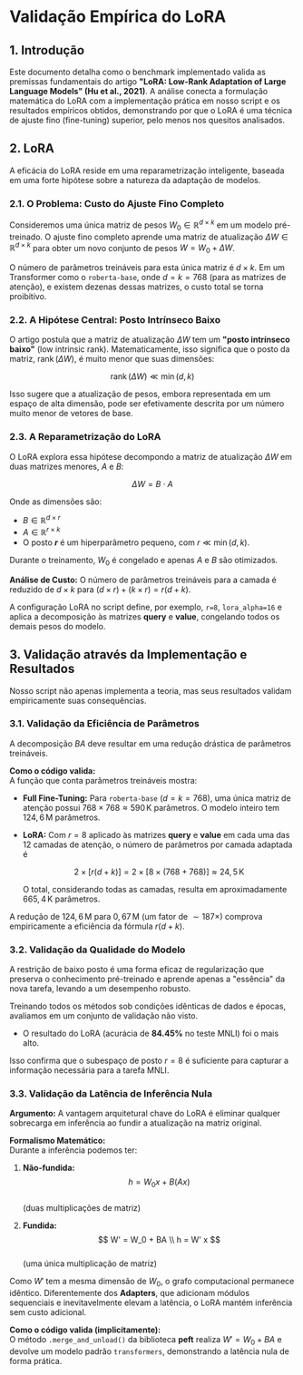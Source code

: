 # Validação Empírica do LoRA

## 1. Introdução
Este documento detalha como o benchmark implementado valida as premissas fundamentais do artigo **"LoRA: Low-Rank Adaptation of Large Language Models" (Hu et al., 2021)**. A análise conecta a formulação matemática do LoRA com a implementação prática em nosso script e os resultados empíricos obtidos, demonstrando por que o LoRA é uma técnica de ajuste fino (fine-tuning) superior, pelo menos nos quesitos analisados.


## 2. LoRA

A eficácia do LoRA reside em uma reparametrização inteligente, baseada em uma forte hipótese sobre a natureza da adaptação de modelos.

### 2.1. O Problema: Custo do Ajuste Fino Completo

Consideremos uma única matriz de pesos $W_0 \in \mathbb{R}^{d \times k}$ em um modelo pré-treinado. O ajuste fino completo aprende uma matriz de atualização $\Delta W \in \mathbb{R}^{d \times k}$ para obter um novo conjunto de pesos $W = W_0 + \Delta W$.

O número de parâmetros treináveis para esta única matriz é $d \times k$. Em um Transformer como o `roberta-base`, onde $d = k = 768$ (para as matrizes de atenção), e existem dezenas dessas matrizes, o custo total se torna proibitivo.

### 2.2. A Hipótese Central: Posto Intrínseco Baixo

O artigo postula que a matriz de atualização $\Delta W$ tem um **"posto intrínseco baixo"** (low intrinsic rank). Matematicamente, isso significa que o posto da matriz, $\operatorname{rank}(\Delta W)$, é muito menor que suas dimensões:

$$
\operatorname{rank}(\Delta W) \ll \min(d, k)
$$

Isso sugere que a atualização de pesos, embora representada em um espaço de alta dimensão, pode ser efetivamente descrita por um número muito menor de vetores de base.

### 2.3. A Reparametrização do LoRA

O LoRA explora essa hipótese decompondo a matriz de atualização $\Delta W$ em duas matrizes menores, $A$ e $B$:

$$
\Delta W = B \cdot A
$$

Onde as dimensões são:
- $B \in \mathbb{R}^{d \times r}$
- $A \in \mathbb{R}^{r \times k}$
- O posto **$r$** é um hiperparâmetro pequeno, com $r \ll \min(d, k)$.

Durante o treinamento, $W_0$ é congelado e apenas $A$ e $B$ são otimizados.

**Análise de Custo:** O número de parâmetros treináveis para a camada é reduzido de $d \times k$ para $(d \times r) + (k \times r) = r(d + k)$.

A configuração LoRA no script define, por exemplo, `r=8`, `lora_alpha=16` e aplica a decomposição às matrizes **query** e **value**, congelando todos os demais pesos do modelo.


## 3. Validação através da Implementação e Resultados

Nosso script não apenas implementa a teoria, mas seus resultados validam empiricamente suas consequências.

### 3.1. Validação da Eficiência de Parâmetros

A decomposição $BA$ deve resultar em uma redução drástica de parâmetros treináveis.

**Como o código valida:**  
A função que conta parâmetros treináveis mostra:

- **Full Fine-Tuning:** Para `roberta-base` ($d=k=768$), uma única matriz de atenção possui $768 \times 768 \approx 590\,\text{K}$ parâmetros. O modelo inteiro tem $124{,}6\,\text{M}$ parâmetros.
- **LoRA:** Com $r=8$ aplicado às matrizes **query** e **value** em cada uma das 12 camadas de atenção, o número de parâmetros por camada adaptada é  

  $$
  2 \times [r(d + k)] = 2 \times [8 \times (768 + 768)] \approx 24{,}5\,\text{K}
  $$

  O total, considerando todas as camadas, resulta em aproximadamente $665{,}4\,\text{K}$ parâmetros.

A redução de $124{,}6\,\text{M}$ para $0{,}67\,\text{M}$ (um fator de $\sim187\times$) comprova empiricamente a eficiência da fórmula $r(d + k)$.

### 3.2. Validação da Qualidade do Modelo
A restrição de baixo posto é uma forma eficaz de regularização que preserva o conhecimento pré-treinado e aprende apenas a "essência" da nova tarefa, levando a um desempenho robusto.

Treinando todos os métodos sob condições idênticas de dados e épocas, avaliamos em um conjunto de validação não visto.

- O resultado do LoRA (acurácia de **84.45%** no teste MNLI) foi o mais alto.

Isso confirma que o subespaço de posto $r=8$ é suficiente para capturar a informação necessária para a tarefa MNLI.

### 3.3. Validação da Latência de Inferência Nula

**Argumento:** A vantagem arquitetural chave do LoRA é eliminar qualquer sobrecarga em inferência ao fundir a atualização na matriz original.

**Formalismo Matemático:**  
Durante a inferência podemos ter:

1. **Não-fundida:**  
   $$
   h = W_0 x + B(Ax)
   $$  
   (duas multiplicações de matriz)

2. **Fundida:**  
   $$
   W' = W_0 + BA \\
   h = W' x
   $$  
   (uma única multiplicação de matriz)

Como $W'$ tem a mesma dimensão de $W_0$, o grafo computacional permanece idêntico. Diferentemente dos **Adapters**, que adicionam módulos sequenciais e inevitavelmente elevam a latência, o LoRA mantém inferência sem custo adicional.

**Como o código valida (implicitamente):**  
O método `.merge_and_unload()` da biblioteca **peft** realiza $W' = W_0 + BA$ e devolve um modelo padrão `transformers`, demonstrando a latência nula de forma prática.

